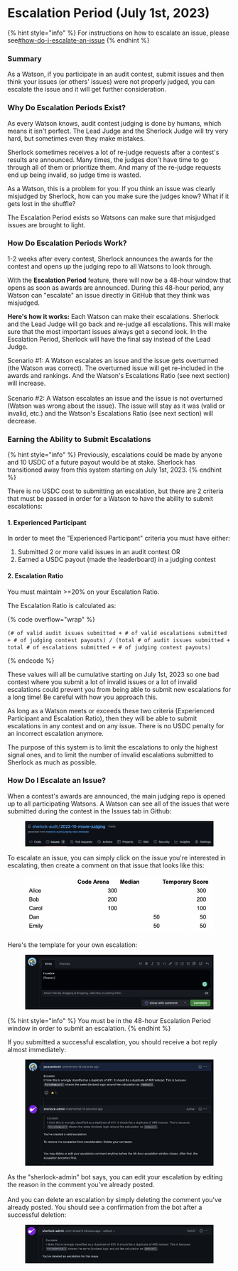 # Escalation Period (July 1st, 2023)

{% hint style="info" %}
For instructions on how to escalate an issue, please see[#how-do-i-escalate-an-issue](escalation-period-1.md#how-do-i-escalate-an-issue "mention")
{% endhint %}

### Summary

As a Watson, if you participate in an audit contest, submit issues and then think your issues (or others' issues) were not properly judged, you can escalate the issue and it will get further consideration.&#x20;

### Why Do Escalation Periods Exist?

As every Watson knows, audit contest judging is done by humans, which means it isn't perfect. The Lead Judge and the Sherlock Judge will try very hard, but sometimes even they make mistakes.

Sherlock sometimes receives a lot of re-judge requests after a contest's results are announced. Many times, the judges don't have time to go through all of them or prioritize them. And many of the re-judge requests end up being invalid, so judge time is wasted.&#x20;

As a Watson, this is a problem for you: If you think an issue was clearly misjudged by Sherlock, how can you make sure the judges know? What if it gets lost in the shuffle?

The Escalation Period exists so Watsons can make sure that misjudged issues are brought to light.&#x20;

### How Do Escalation Periods Work?

1-2 weeks after every contest, Sherlock announces the awards for the contest and opens up the judging repo to all Watsons to look through.

With the **Escalation Period** feature, there will now be a 48-hour window that opens as soon as awards are announced. During this 48-hour period, any Watson can "escalate" an issue directly in GitHub that they think was misjudged.

**Here's how it works:** Each Watson can make their escalations. Sherlock and the Lead Judge will go back and re-judge all escalations. This will make sure that the most important issues always get a second look. In the Escalation Period, Sherlock will have the final say instead of the Lead Judge.

Scenario #1: A Watson escalates an issue and the issue gets overturned (the Watson was correct). The overturned issue will get re-included in the awards and rankings. And the Watson's Escalations Ratio (see next section) will increase. \
\
Scenario #2: A Watson escalates an issue and the issue is not overturned (Watson was wrong about the issue). The issue will stay as it was (valid or invalid, etc.) and the Watson's Escalations Ratio (see next section) will decrease.&#x20;

### Earning the Ability to Submit Escalations

{% hint style="info" %}
Previously, escalations could be made by anyone and 10 USDC of a future payout would be at stake. Sherlock has transitioned away from this system starting on July 1st, 2023.&#x20;
{% endhint %}

There is no USDC cost to submitting an escalation, but there are 2 criteria that must be passed in order for a Watson to have the ability to submit escalations:

#### 1. Experienced Participant

In order to meet the "Experienced Participant" criteria you must have either:

1. Submitted 2 or more valid issues in an audit contest OR
2. Earned a USDC payout (made the leaderboard) in a judging contest

#### 2. Escalation Ratio

You must maintain >=20% on your Escalation Ratio.

The Escalation Ratio is calculated as:

{% code overflow="wrap" %}
```
(# of valid audit issues submitted + # of valid escalations submitted + # of judging contest payouts) / (total # of audit issues submitted + total # of escalations submitted + # of judging contest payouts)
```
{% endcode %}

These values will all be cumulative starting on July 1st, 2023 so one bad contest where you submit a lot of invalid issues or a lot of invalid escalations could prevent you from being able to submit new escalations for a long time! Be careful with how you approach this.

As long as a Watson meets or exceeds these two criteria (Experienced Participant and Escalation Ratio), then they will be able to submit escalations in any contest and on any issue. There is no USDC penalty for an incorrect escalation anymore. &#x20;

The purpose of this system is to limit the escalations to only the highest signal ones, and to limit the number of invalid escalations submitted to Sherlock as much as possible.&#x20;

### How Do I Escalate an Issue?

When a contest's awards are announced, the main judging repo is opened up to all participating Watsons. A Watson can see all of the issues that were submitted during the contest in the Issues tab in Github:

<figure><img src="../../.gitbook/assets/image (1).png" alt=""><figcaption></figcaption></figure>

To escalate an issue, you can simply click on the issue you're interested in escalating, then create a comment on that issue that looks like this:

<figure><img src="../../.gitbook/assets/image (8).png" alt=""><figcaption></figcaption></figure>

Here's the template for your own escalation:

<figure><img src="../../.gitbook/assets/image (3).png" alt=""><figcaption></figcaption></figure>

{% hint style="info" %}
You must be in the 48-hour Escalation Period window in order to submit an escalation.&#x20;
{% endhint %}

If you submitted a successful escalation, you should receive a bot reply almost immediately:

<figure><img src="../../.gitbook/assets/image (15).png" alt=""><figcaption></figcaption></figure>

As the "sherlock-admin" bot says, you can edit your escalation by editing the reason in the comment you've already posted. \
\
And you can delete an escalation by simply deleting the comment you've already posted. You should see a confirmation from the bot after a successful deletion:

<figure><img src="../../.gitbook/assets/image (11).png" alt=""><figcaption></figcaption></figure>
